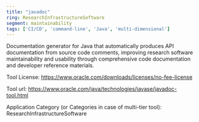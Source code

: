 ```yaml
---
title: "javadoc"
ring: ResearchInfrastructureSoftware
segment: maintainability
tags: ['CI/CD', 'command-line', 'Java', 'multi-dimensional']
---
```

Documentation generator for Java that automatically produces API documentation from source code comments, improving research software maintainability and usability through comprehensive code documentation and developer reference materials.

Tool License: https://www.oracle.com/downloads/licenses/no-fee-license

Tool url: https://www.oracle.com/java/technologies/javase/javadoc-tool.html

Application Category (or Categories in case of multi-tier tool): ResearchInfrastructureSoftware
